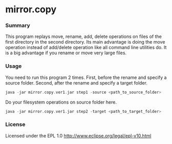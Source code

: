 # mirror.copy

### Summary

This program replays move, rename, add, delete operations on files of the first directory in the second directory.
Its main advantage is doing the move operation instead of add/delete operation like all command line utilities do. It is a big advantage if you rename or move very large files.

### Usage

You need to run this program 2 times. First, before the rename and specify a source folder.
Second, after the rename and specify a target folder.
```groovy
java -jar mirror.copy.ver1.jar step1 -source <path_to_source_folder>
```
Do your filesystem operations on source folder here.
```groovy
java -jar mirror.copy.ver1.jar step2 -target <path_to_target_folder>
```

### License

Licensed under the EPL 1.0 http://www.eclipse.org/legal/epl-v10.html
